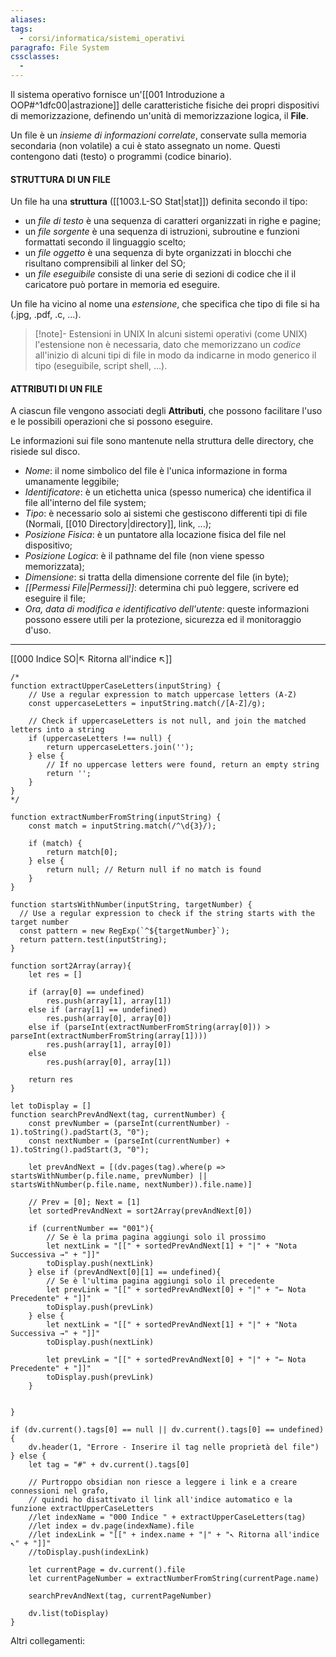 ```yaml
---
aliases: 
tags:
  - corsi/informatica/sistemi_operativi
paragrafo: File System
cssclasses:
  - 
---
```

Il sistema operativo fornisce un'[[001 Introduzione a OOP#^1dfc00|astrazione]] delle caratteristiche fisiche dei propri dispositivi di memorizzazione, definendo un'unità di memorizzazione logica, il **File**.

Un file è un *insieme di informazioni correlate*, conservate sulla memoria secondaria (non volatile) a cui è stato assegnato un nome. Questi contengono dati (testo) o programmi (codice binario).

#### STRUTTURA DI UN FILE
Un file ha una **struttura** ([[1003.L-SO Stat|stat]]) definita secondo il tipo:
- un *file di testo* è una sequenza di caratteri organizzati in righe e pagine;
- un *file sorgente* è una sequenza di istruzioni, subroutine e funzioni formattati secondo il linguaggio scelto;
- un *file oggetto* è una sequenza di byte organizzati in blocchi che risultano comprensibili al linker del SO;
- un *file eseguibile* consiste di una serie di sezioni di codice che il il caricatore può portare in memoria ed eseguire.

Un file ha vicino al nome una *estensione*, che specifica che tipo di file si ha (.jpg, .pdf, .c, ...). 

> [!note]- Estensioni in UNIX
> In alcuni sistemi operativi (come UNIX) l'estensione non è necessaria, dato che memorizzano un *codice* all'inizio di alcuni tipi di file in modo da indicarne in modo generico il tipo (eseguibile, script shell, ...).

#### ATTRIBUTI DI UN FILE
A ciascun file vengono associati degli **Attributi**, che possono facilitare l'uso e le possibili operazioni che si possono eseguire.

Le informazioni sui file sono mantenute nella struttura delle directory, che risiede sul disco.

- *Nome*: il nome simbolico del file è l'unica informazione in forma umanamente leggibile;
- *Identificatore*: è un etichetta unica (spesso numerica) che identifica il file all'interno del file system;
- *Tipo*: è necessario solo ai sistemi che gestiscono differenti tipi di file (Normali, [[010 Directory|directory]], link, ...);
- *Posizione Fisica*: è un puntatore alla locazione fisica del file nel dispositivo;
- *Posizione Logica*: è il pathname del file (non viene spesso memorizzata);
- *Dimensione*: si tratta della dimensione corrente del file (in byte);
- *[[Permessi File|Permessi]]*: determina chi può leggere, scrivere ed eseguire il file;
- *Ora, data di modifica e identificativo dell'utente*: queste informazioni possono essere utili per la protezione, sicurezza ed il monitoraggio d'uso.

___
[[000 Indice SO|↖ Ritorna all'indice ↖]]

```dataviewjs
/*
function extractUpperCaseLetters(inputString) {
	// Use a regular expression to match uppercase letters (A-Z)
	const uppercaseLetters = inputString.match(/[A-Z]/g);
	
	// Check if uppercaseLetters is not null, and join the matched letters into a string
	if (uppercaseLetters !== null) {
		return uppercaseLetters.join('');
	} else {
	    // If no uppercase letters were found, return an empty string
	    return '';
	}
}
*/

function extractNumberFromString(inputString) {
	const match = inputString.match(/^\d{3}/);
	
	if (match) {
		return match[0];
	} else {
		return null; // Return null if no match is found
	}
}

function startsWithNumber(inputString, targetNumber) {
  // Use a regular expression to check if the string starts with the target number
  const pattern = new RegExp(`^${targetNumber}`);
  return pattern.test(inputString);
}

function sort2Array(array){
	let res = []
	
	if (array[0] == undefined)
		res.push(array[1], array[1])
	else if (array[1] == undefined)
		res.push(array[0], array[0])
	else if (parseInt(extractNumberFromString(array[0])) > parseInt(extractNumberFromString(array[1])))
		res.push(array[1], array[0])
	else
		res.push(array[0], array[1])
	
	return res
}

let toDisplay = []
function searchPrevAndNext(tag, currentNumber) {
	const prevNumber = (parseInt(currentNumber) - 1).toString().padStart(3, "0");
	const nextNumber = (parseInt(currentNumber) + 1).toString().padStart(3, "0");
	
	let prevAndNext = [(dv.pages(tag).where(p => startsWithNumber(p.file.name, prevNumber) || startsWithNumber(p.file.name, nextNumber)).file.name)]
	
	// Prev = [0]; Next = [1]
	let sortedPrevAndNext = sort2Array(prevAndNext[0])
	
	if (currentNumber == "001"){ 
		// Se è la prima pagina aggiungi solo il prossimo
		let nextLink = "[[" + sortedPrevAndNext[1] + "|" + "Nota Successiva →" + "]]"
		toDisplay.push(nextLink)
	} else if (prevAndNext[0][1] == undefined){
		// Se è l'ultima pagina aggiungi solo il precedente
		let prevLink = "[[" + sortedPrevAndNext[0] + "|" + "← Nota Precedente" + "]]"
		toDisplay.push(prevLink)
	} else {
		let nextLink = "[[" + sortedPrevAndNext[1] + "|" + "Nota Successiva →" + "]]"
		toDisplay.push(nextLink)
		
		let prevLink = "[[" + sortedPrevAndNext[0] + "|" + "← Nota Precedente" + "]]"
		toDisplay.push(prevLink)
	}
	
	
}

if (dv.current().tags[0] == null || dv.current().tags[0] == undefined){
	dv.header(1, "Errore - Inserire il tag nelle proprietà del file")
} else {
	let tag = "#" + dv.current().tags[0]

	// Purtroppo obsidian non riesce a leggere i link e a creare connessioni nel grafo,
	// quindi ho disattivato il link all'indice automatico e la funzione extractUpperCaseLetters
	//let indexName = "000 Indice " + extractUpperCaseLetters(tag)
	//let index = dv.page(indexName).file
	//let indexLink = "[[" + index.name + "|" + "↖ Ritorna all'indice ↖" + "]]"
	//toDisplay.push(indexLink)
	
	let currentPage = dv.current().file
	let currentPageNumber = extractNumberFromString(currentPage.name)
	
	searchPrevAndNext(tag, currentPageNumber)
	
	dv.list(toDisplay)
}
```

Altri collegamenti: 
